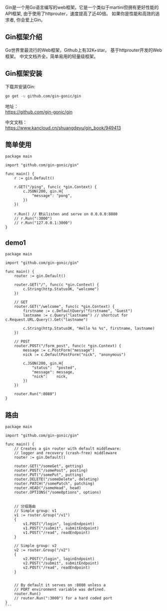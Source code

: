 

Gin是一个用Go语言编写的web框架。它是一个类似于martini但拥有更好性能的API框架, 由于使用了httprouter，速度提高了近40倍。 如果你是性能和高效的追求者, 你会爱上Gin。


Gin框架介绍
----------------
Go世界里最流行的Web框架，Github上有32K+star。 基于httprouter开发的Web框架。 中文文档齐全，简单易用的轻量级框架。


Gin框架安装
----------------
下载并安装Gin:
```sh
go get -u github.com/gin-gonic/gin
```

地址：  
https://github.com/gin-gonic/gin

中文文档：  
https://www.kancloud.cn/shuangdeyu/gin_book/949413  



简单使用
----------------
```golang
package main

import "github.com/gin-gonic/gin"

func main() {
    r := gin.Default()

    r.GET("/ping", func(c *gin.Context) {
        c.JSON(200, gin.H{
            "message": "pong",
        })
    })

    r.Run() // 默认listen and serve on 0.0.0.0:8080
    // r.Run(":3000")
    // r.Run("127.0.0.1:3000")
}
```


demo1
------------
```golang
package main

import "github.com/gin-gonic/gin"

func main() {
	router := gin.Default()

	router.GET("/", func(c *gin.Context) {
		c.String(http.StatusOK, "welcome")
	})

	// GET
	router.GET("/welcome", func(c *gin.Context) {
		firstname := c.DefaultQuery("firstname", "Guest")
		lastname := c.Query("lastname") // shortcut for c.Request.URL.Query().Get("lastname")

		c.String(http.StatusOK, "Hello %s %s", firstname, lastname)
	})

	// POST
	router.POST("/form_post", func(c *gin.Context) {
		message := c.PostForm("message")
		nick := c.DefaultPostForm("nick", "anonymous")

		c.JSON(200, gin.H{
			"status":  "posted",
			"message": message,
			"nick":    nick,
		})
	})

	router.Run(":8080")
}
```


路由
-------------
````golang
package main

import "github.com/gin-gonic/gin"

func main() {
	// Creates a gin router with default middleware:
	// logger and recovery (crash-free) middleware
	router := gin.Default()

	router.GET("/someGet", getting)
	router.POST("/somePost", posting)
	router.PUT("/somePut", putting)
	router.DELETE("/someDelete", deleting)
	router.PATCH("/somePatch", patching)
	router.HEAD("/someHead", head)
	router.OPTIONS("/someOptions", options)


	// 分组路由  
	// Simple group: v1
	v1 := router.Group("/v1")
	{
		v1.POST("/login", loginEndpoint)
		v1.POST("/submit", submitEndpoint)
		v1.POST("/read", readEndpoint)
	}

	// Simple group: v2
	v2 := router.Group("/v2")
	{
		v2.POST("/login", loginEndpoint)
		v2.POST("/submit", submitEndpoint)
		v2.POST("/read", readEndpoint)
	}


	// By default it serves on :8080 unless a
	// PORT environment variable was defined.
	router.Run()
	// router.Run(":3000") for a hard coded port
}
```





